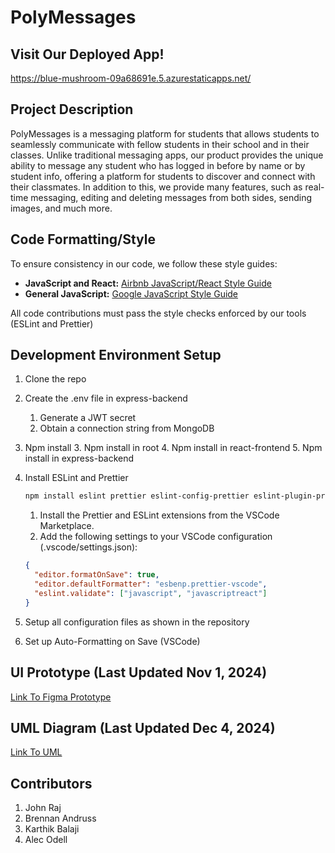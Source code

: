 # PolyMessages

## Visit Our Deployed App!

https://blue-mushroom-09a68691e.5.azurestaticapps.net/


## Project Description

PolyMessages is a messaging platform for students that allows students to seamlessly communicate with fellow students in their school and in their classes. Unlike traditional messaging apps, our product provides the unique ability to message any student who has logged in before by name or by student info, offering a platform for students to discover and connect with their classmates. In addition to this, we provide many features, such as real-time messaging, editing and deleting messages from both sides, sending images, and much more. 


## Code Formatting/Style

To ensure consistency in our code, we follow these style guides:


- **JavaScript and React:** [Airbnb JavaScript/React Style Guide](https://airbnb.io/javascript/react/)
- **General JavaScript:** [Google JavaScript Style Guide](https://google.github.io/styleguide/jsguide.html)

All code contributions must pass the style checks enforced by our tools (ESLint and Prettier)


## Development Environment Setup
1. Clone the repo
2. Create the .env file in express-backend
      1. Generate a JWT secret
      2. Obtain a connection string from MongoDB
3. Npm install
      3. Npm install in root
      4. Npm install in react-frontend
      5. Npm install in express-backend
4. Install ESLint and Prettier
      ```bash
      npm install eslint prettier eslint-config-prettier eslint-plugin-prettier --save-dev
      ```
      1. Install the Prettier and ESLint extensions from the VSCode Marketplace.
      2. Add the following settings to your VSCode configuration (.vscode/settings.json):

      ```json
      {
        "editor.formatOnSave": true,
        "editor.defaultFormatter": "esbenp.prettier-vscode",
        "eslint.validate": ["javascript", "javascriptreact"]
      }
      ```

4. Setup all configuration files as shown in the repository
5. Set up Auto-Formatting on Save (VSCode)


## UI Prototype (Last Updated Nov 1, 2024)

[Link To Figma Prototype](https://www.figma.com/proto/QVKcxyczvw30MdzpRSvwKr/PolyMessages?node-id=0-1&t=crvIM2CXmmpXuKlv-1)  


## UML Diagram (Last Updated Dec 4, 2024)

[Link To UML](./docs/UML.md)


## Contributors

1. John Raj
2. Brennan Andruss
3. Karthik Balaji
4. Alec Odell